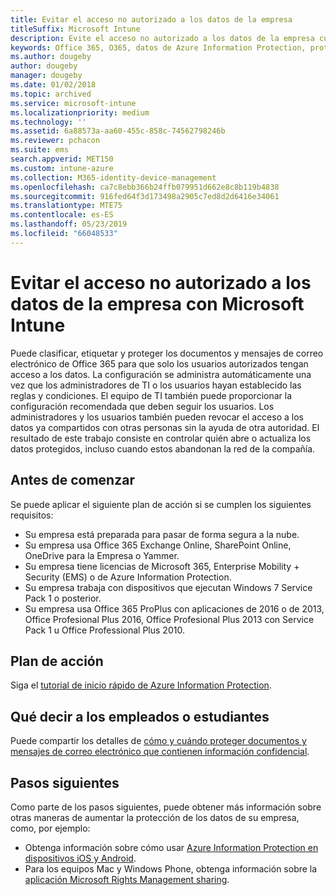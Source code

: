 ```yaml
---
title: Evitar el acceso no autorizado a los datos de la empresa
titleSuffix: Microsoft Intune
description: Evite el acceso no autorizado a los datos de la empresa cuando se comparten fuera de la red de esta con Microsoft Intune.
keywords: Office 365, O365, datos de Azure Information Protection, protección fuera de la red de la empresa, datos
ms.author: dougeby
author: dougeby
manager: dougeby
ms.date: 01/02/2018
ms.topic: archived
ms.service: microsoft-intune
ms.localizationpriority: medium
ms.technology: ''
ms.assetid: 6a88573a-aa60-455c-858c-74562798246b
ms.reviewer: pchacon
ms.suite: ems
search.appverid: MET150
ms.custom: intune-azure
ms.collection: M365-identity-device-management
ms.openlocfilehash: ca7c8ebb366b24ffb079951d662e8c8b119b4838
ms.sourcegitcommit: 916fed64f3d173498a2905c7ed8d2d6416e34061
ms.translationtype: MTE75
ms.contentlocale: es-ES
ms.lasthandoff: 05/23/2019
ms.locfileid: "66048533"
---
```

# <a name="prevent-unauthorized-access-to-company-data-using-microsoft-intune"></a>Evitar el acceso no autorizado a los datos de la empresa con Microsoft Intune

Puede clasificar, etiquetar y proteger los documentos y mensajes de correo electrónico de Office 365 para que solo los usuarios autorizados tengan acceso a los datos. La configuración se administra automáticamente una vez que los administradores de TI o los usuarios hayan establecido las reglas y condiciones. El equipo de TI también puede proporcionar la configuración recomendada que deben seguir los usuarios. Los administradores y los usuarios también pueden revocar el acceso a los datos ya compartidos con otras personas sin la ayuda de otra autoridad. El resultado de este trabajo consiste en controlar quién abre o actualiza los datos protegidos, incluso cuando estos abandonan la red de la compañía. 

## <a name="before-you-begin"></a>Antes de comenzar

Se puede aplicar el siguiente plan de acción si se cumplen los siguientes requisitos:
* Su empresa está preparada para pasar de forma segura a la nube.
* Su empresa usa Office 365 Exchange Online, SharePoint Online, OneDrive para la Empresa o Yammer.
* Su empresa tiene licencias de Microsoft 365, Enterprise Mobility + Security (EMS) o de Azure Information Protection.
* Su empresa trabaja con dispositivos que ejecutan Windows 7 Service Pack 1 o posterior.
* Su empresa usa Office 365 ProPlus con aplicaciones de 2016 o de 2013, Office Profesional Plus 2016, Office Profesional Plus 2013 con Service Pack 1 u Office Professional Plus 2010.

## <a name="action-plan"></a>Plan de acción

Siga el [tutorial de inicio rápido de Azure Information Protection](https://docs.microsoft.com/information-protection/get-started/infoprotect-quick-start-tutorial).  

## <a name="what-to-tell-employees-and-students"></a>Qué decir a los empleados o estudiantes

Puede compartir los detalles de [cómo y cuándo proteger documentos y mensajes de correo electrónico que contienen información confidencial](https://docs.microsoft.com/information-protection/deploy-use/help-users).

## <a name="next-steps"></a>Pasos siguientes

Como parte de los pasos siguientes, puede obtener más información sobre otras maneras de aumentar la protección de los datos de su empresa, como, por ejemplo: 

* Obtenga información sobre cómo usar [Azure Information Protection en dispositivos iOS y Android](https://docs.microsoft.com/information-protection/rms-client/mobile-app-faq).
* Para los equipos Mac y Windows Phone, obtenga información sobre la [aplicación Microsoft Rights Management sharing](https://technet.microsoft.com/dn451248).
